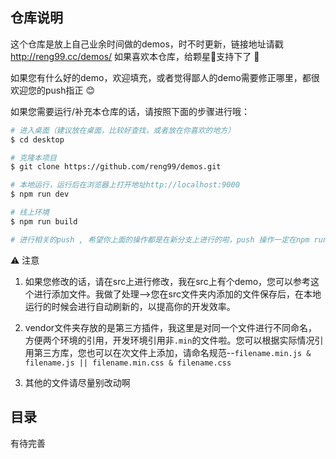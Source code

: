 ## 仓库说明

这个仓库是放上自己业余时间做的demos，时不时更新，链接地址请戳 http://reng99.cc/demos/  如果喜欢本仓库，给颗星🌟支持下了 :rocket:

如果您有什么好的demo，欢迎填充，或者觉得鄙人的demo需要修正哪里，都很欢迎您的push指正 :blush:

如果您需要运行/补充本仓库的话，请按照下面的步骤进行哦：

```bash
# 进入桌面（建议放在桌面，比较好查找，或者放在你喜欢的地方）
$ cd desktop

# 克隆本项目
$ git clone https://github.com/reng99/demos.git

# 本地运行，运行后在浏览器上打开地址http://localhost:9000
$ npm run dev

# 线上环境
$ npm run build

# 进行相关的push , 希望你上面的操作都是在新分支上进行的啦，push 操作一定在npm run build后哦
```

⚠️ 注意

1. 如果您修改的话，请在src上进行修改，我在src上有个demo，您可以参考这个进行添加文件。我做了处理-->您在src文件夹内添加的文件保存后，在本地运行的时候会进行自动刷新的，以提高你的开发效率。

2. vendor文件夹存放的是第三方插件，我这里是对同一个文件进行不同命名，方便两个环境的引用，开发环境引用非`.min`的文件啦。您可以根据实际情况引用第三方库，您也可以在次文件上添加，请命名规范--`filename.min.js & filename.js || filename.min.css & filename.css`

3. 其他的文件请尽量别改动啊

## 目录

有待完善
